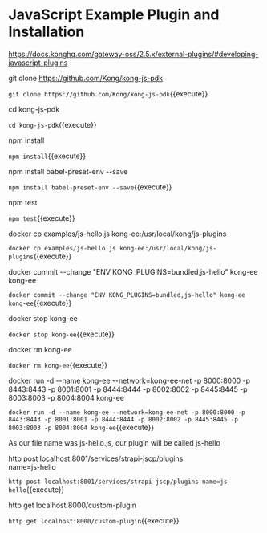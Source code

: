 # JavaScript Example Plugin and Installation

https://docs.konghq.com/gateway-oss/2.5.x/external-plugins/#developing-javascript-plugins

git clone https://github.com/Kong/kong-js-pdk

`git clone https://github.com/Kong/kong-js-pdk`{{execute}}

cd kong-js-pdk

`cd kong-js-pdk`{{execute}}

npm install

`npm install`{{execute}}

npm install babel-preset-env --save

`npm install babel-preset-env --save`{{execute}}

npm test

`npm test`{{execute}}

docker cp examples/js-hello.js kong-ee:/usr/local/kong/js-plugins

`docker cp examples/js-hello.js kong-ee:/usr/local/kong/js-plugins`{{execute}}

docker commit --change "ENV KONG_PLUGINS=bundled,js-hello" kong-ee kong-ee

`docker commit --change "ENV KONG_PLUGINS=bundled,js-hello" kong-ee kong-ee`{{execute}}

docker stop kong-ee

`docker stop kong-ee`{{execute}}

docker rm kong-ee

`docker rm kong-ee`{{execute}}

docker run -d --name kong-ee --network=kong-ee-net -p 8000:8000 -p 8443:8443 -p 8001:8001 -p 8444:8444 -p 8002:8002 -p 8445:8445 -p 8003:8003 -p 8004:8004 kong-ee

`docker run -d --name kong-ee --network=kong-ee-net -p 8000:8000 -p 8443:8443 -p 8001:8001 -p 8444:8444 -p 8002:8002 -p 8445:8445 -p 8003:8003 -p 8004:8004 kong-ee`{{execute}}

As our file name was js-hello.js, our plugin will be called js-hello

http post localhost:8001/services/strapi-jscp/plugins \
name=js-hello

`http post localhost:8001/services/strapi-jscp/plugins name=js-hello`{{execute}}

http get localhost:8000/custom-plugin

`http get localhost:8000/custom-plugin`{{execute}}